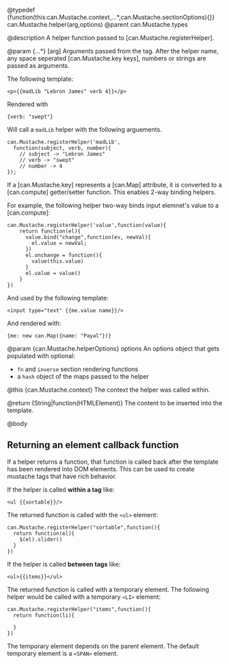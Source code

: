 @typedef {function(this:can.Mustache.context,...*,can.Mustache.sectionOptions){}} can.Mustache.helper(arg,options)
@parent can.Mustache.types 

@description A helper function passed to [can.Mustache.registerHelper].

@param {...*} [arg] Arguments passed from the tag. After the helper
name, any space seperated [can.Mustache.key keys], numbers or 
strings are passed as arguments. 

The following template:

    <p>{{madLib "Lebron James" verb 4}}</p>

Rendered with

    {verb: "swept"}

Will call a `madLib` helper with the following arguements.

    can.Mustache.registerHelper('madLib', 
      function(subject, verb, number){
        // subject -> "Lebron James"
        // verb -> "swept"
        // number -> 4
    });
    
If a [can.Mustache.key] represents a [can.Map] attribute,
it is converted to a [can.compute] getter/setter 
function. This enables 2-way binding helpers.  

For example, the following helper two-way binds input elemnet's
value to a [can.compute]:

    can.Mustache.registerHelper('value',function(value){
        return function(el){
          value.bind("change",function(ev, newVal){
            el.value = newVal;
          })
          el.onchange = function(){
            value(this.value)
          }
          el.value = value()
        }
    })
    
And used by the following template:

    <input type="text" {{me.value name}}/>
    
And rendered with:
    
    {me: new can.Map({name: "Payal"})}

@param {can.Mustache.helperOptions} options An options object
that gets populated with optional:

- `fn` and `inverse` section rendering functions 
- a `hash` object of the maps passed to the helper 

@this {can.Mustache.context} The context the helper was 
called within.

@return {String|function(HTMLElement)} The content to be inserted into
the template.

@body

## Returning an element callback function

If a helper returns a function, that function is called back after
the template has been rendered into DOM elements. This can 
be used to create mustache tags that have rich behavior. 

If the helper is called __within a tag__ like:

    <ul {{sortable}}/>

The returned function is called with the `<ul>` element:

    can.Mustache.registerHelper("sortable",function(){
      return function(el){
        $(el).slider()
      }
    })

If the helper is called __between tags__ like:

    <ul>{{items}}</ul>
    
The returned function is called with a temporary element. The 
following helper would be called with a temporary `<LI>` element:

    can.Mustache.registerHelper("items",function(){
      return function(li){
        
      }
    })

The temporary element depends on the parent element. The default temporary element
is a `<SPAN>` element.



